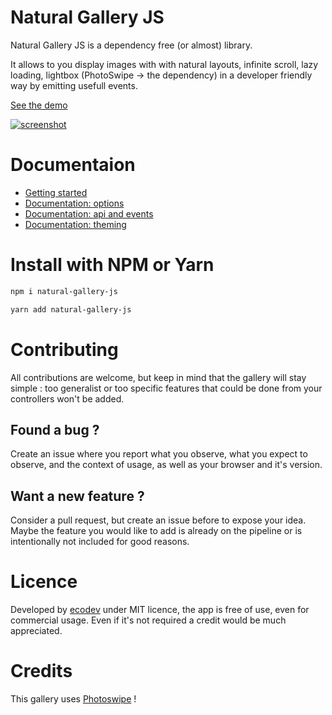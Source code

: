 Natural Gallery JS
============================

Natural Gallery JS is a dependency free (or almost) library. 

It allows to you display images with with natural layouts, infinite scroll, lazy loading, lightbox (PhotoSwipe -> the dependency) in a developer friendly way by emitting usefull events.

[See the demo](https://ecodev.github.io/natural-gallery-js/)

[![screenshot](https://ecodev.github.io/natural-gallery-js/assets/screenshot.png)](https://ecodev.github.io/natural-gallery-js/)


# Documentaion
* [Getting started](https://ecodev.github.io/natural-gallery-js/docs-getting-started.html)
* [Documentation: options](https://ecodev.github.io/natural-gallery-js/docs-options.html)
* [Documentation: api and events](https://ecodev.github.io/natural-gallery-js/docs-api.html)
* [Documentation: theming](https://ecodev.github.io/natural-gallery-js/docs-theming.html)


# Install with NPM or Yarn

```sh
npm i natural-gallery-js
```

```sh
yarn add natural-gallery-js
```

# Contributing

All contributions are welcome, but keep in mind that the gallery will stay simple : too generalist or too specific features that could be done from your controllers won't be added.

## Found a bug ?

Create an issue where you report what you observe, what you expect to observe, and the context of usage, as well as your browser and it's version. 

## Want a new feature ?

Consider a pull request, but create an issue before to expose your idea. Maybe the feature you would like to add is already on the pipeline or is intentionally not included for good reasons. 

# Licence

Developed by [ecodev](https://ecodev.ch) under MIT licence, the app is free of use, even for commercial usage. Even if it's not required a credit would be much appreciated.

# Credits

This gallery uses [Photoswipe](http://photoswipe.com/) !
